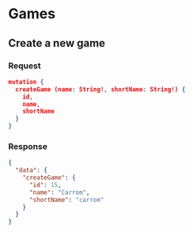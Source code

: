 # Games

## Create a new game

### Request

```JSON
mutation {
  createGame (name: String!, shortName: String!) {
    id,
    name,
    shortName
  }
}
```

### Response

```JSON
{
  "data": {
    "createGame": {
      "id": 15,
      "name": "Carrom",
      "shortName": "carrom"
    }
  }
}
```
